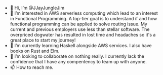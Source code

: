 - 👋 Hi, I’m @JJayJungleJim
- 👀 I’m interested in AWS serverless computing which lead to an interest in Functional Programming. A top-tier goal is to understand if and how functional programming can be applied to solve routing issue. My current and previous employers use less than stellar software. The overpriced dogwater has resulted in lost time and headaches so it's a great place to start my journey!
- 🌱 I’m currently learning Haskell alongside AWS services. I also have books on Rust and Elm. 
- 💞️ I’m looking to collaborate on nothing really. I currently lack the confidence that I have any compentency to team up with anyone. 
- 📫 How to reach me. 

<!---
JJayJungleJim/JJayJungleJim is a ✨ special ✨ repository because its `README.md` (this file) appears on your GitHub profile.
You can click the Preview link to take a look at your changes.
--->
